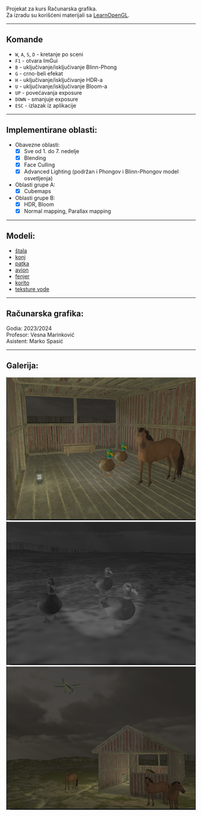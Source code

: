 Projekat za kurs Računarska grafika.\
Za izradu su korišćeni materijali sa [LearnOpenGL](https://learnopengl.com/). 

---------------

## Komande
- `W`, `A`, `S`, `D` - kretanje po sceni
- `F1` - otvara ImGui
- `B` - uključivanje/isključivanje Blinn-Phong
- `G` - crno-beli efekat
- `H` - uključivanje/isključivanje HDR-a
- `U` - uključivanje/isključivanje Bloom-a
- `UP` - povećavanja exposure
- `DOWN` - smanjuje exposure
- `ESC` - izlazak iz aplikacije

---------------
## Implementirane oblasti:
- Obavezne oblasti:
  - [x] Sve od 1. do 7. nedelje
  - [x] Blending
  - [x] Face Culling
  - [x] Advanced Lighting (podržan i Phongov i Blinn-Phongov model osvetljenja)
- Oblasti grupe A:
  - [x] Cubemaps
- Oblasti grupe B:
  - [x] HDR, Bloom
  - [x] Normal mapping, Parallax mapping

---------------

## Modeli:
- [štala](https://www.cgtrader.com/free-3d-models/architectural/other/free-farm-building-storage-4k-pbr-game-ready)
- [konj](https://sketchfab.com/3d-models/horse-29a679df4a014b55a9476b520b430895)
- [patka](https://sketchfab.com/3d-models/duck-1ef90928c6994bb28d8069069dd5adce)
- [avion](https://sketchfab.com/3d-models/plane-low-poly-6f41d5adee2f4c71a3dca8c943829b7f)
- [fenjer](https://sketchfab.com/3d-models/lantern-6a440d28424c451098a6ebbe51c848c7)
- [korito](https://sketchfab.com/3d-models/feeding-trough-low-poly-and-game-ready-18d5d6a265214b689f6065d4139fbb6a)
- [teksture vode](https://sketchfab.com/3d-models/ocean-surface-648a41a46dfb4c208a41f2b79f85e63d)

---------------

## Računarska grafika:
Godia: 2023/2024 \
Profesor: Vesna Marinković \
Asistent: Marko Spasić

---------------
## Galerija:
![photo 1](/resources/galerija/slika1.png)
![photo 2](/resources/galerija/slika2.png)
![photo 3](/resources/galerija/slika3.png)

